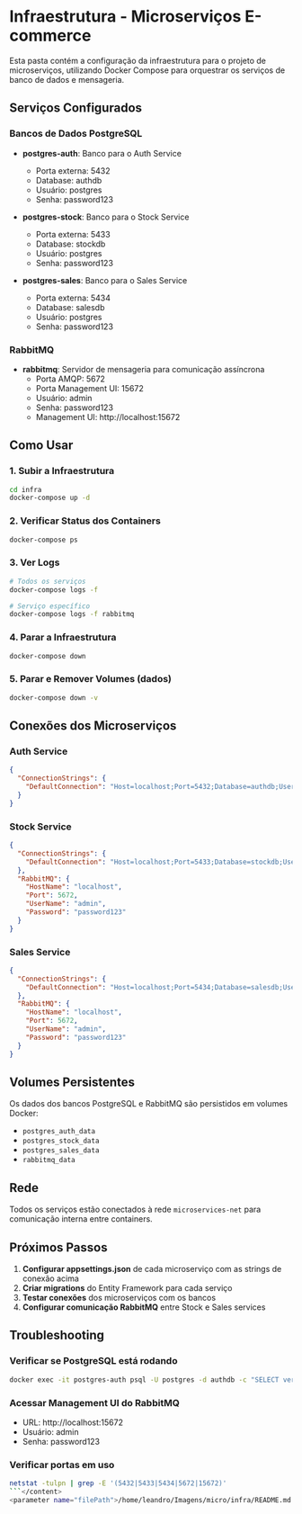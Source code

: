 # Infraestrutura - Microserviços E-commerce

Esta pasta contém a configuração da infraestrutura para o projeto de microserviços, utilizando Docker Compose para orquestrar os serviços de banco de dados e mensageria.

## Serviços Configurados

### Bancos de Dados PostgreSQL
- **postgres-auth**: Banco para o Auth Service
  - Porta externa: 5432
  - Database: authdb
  - Usuário: postgres
  - Senha: password123

- **postgres-stock**: Banco para o Stock Service
  - Porta externa: 5433
  - Database: stockdb
  - Usuário: postgres
  - Senha: password123

- **postgres-sales**: Banco para o Sales Service
  - Porta externa: 5434
  - Database: salesdb
  - Usuário: postgres
  - Senha: password123

### RabbitMQ
- **rabbitmq**: Servidor de mensageria para comunicação assíncrona
  - Porta AMQP: 5672
  - Porta Management UI: 15672
  - Usuário: admin
  - Senha: password123
  - Management UI: http://localhost:15672

## Como Usar

### 1. Subir a Infraestrutura
```bash
cd infra
docker-compose up -d
```

### 2. Verificar Status dos Containers
```bash
docker-compose ps
```

### 3. Ver Logs
```bash
# Todos os serviços
docker-compose logs -f

# Serviço específico
docker-compose logs -f rabbitmq
```

### 4. Parar a Infraestrutura
```bash
docker-compose down
```

### 5. Parar e Remover Volumes (dados)
```bash
docker-compose down -v
```

## Conexões dos Microserviços

### Auth Service
```json
{
  "ConnectionStrings": {
    "DefaultConnection": "Host=localhost;Port=5432;Database=authdb;Username=postgres;Password=password123"
  }
}
```

### Stock Service
```json
{
  "ConnectionStrings": {
    "DefaultConnection": "Host=localhost;Port=5433;Database=stockdb;Username=postgres;Password=password123"
  },
  "RabbitMQ": {
    "HostName": "localhost",
    "Port": 5672,
    "UserName": "admin",
    "Password": "password123"
  }
}
```

### Sales Service
```json
{
  "ConnectionStrings": {
    "DefaultConnection": "Host=localhost;Port=5434;Database=salesdb;Username=postgres;Password=password123"
  },
  "RabbitMQ": {
    "HostName": "localhost",
    "Port": 5672,
    "UserName": "admin",
    "Password": "password123"
  }
}
```

## Volumes Persistentes

Os dados dos bancos PostgreSQL e RabbitMQ são persistidos em volumes Docker:
- `postgres_auth_data`
- `postgres_stock_data`
- `postgres_sales_data`
- `rabbitmq_data`

## Rede

Todos os serviços estão conectados à rede `microservices-net` para comunicação interna entre containers.

## Próximos Passos

1. **Configurar appsettings.json** de cada microserviço com as strings de conexão acima
2. **Criar migrations** do Entity Framework para cada serviço
3. **Testar conexões** dos microserviços com os bancos
4. **Configurar comunicação RabbitMQ** entre Stock e Sales services

## Troubleshooting

### Verificar se PostgreSQL está rodando
```bash
docker exec -it postgres-auth psql -U postgres -d authdb -c "SELECT version();"
```

### Acessar Management UI do RabbitMQ
- URL: http://localhost:15672
- Usuário: admin
- Senha: password123

### Verificar portas em uso
```bash
netstat -tulpn | grep -E '(5432|5433|5434|5672|15672)'
```</content>
<parameter name="filePath">/home/leandro/Imagens/micro/infra/README.md
